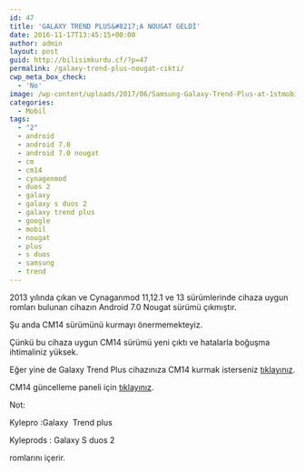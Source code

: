 ```yaml
---
id: 47
title: 'GALAXY TREND PLUS&#8217;A NOUGAT GELDİ'
date: 2016-11-17T13:45:15+00:00
author: admin
layout: post
guid: http://bilisimkurdu.cf/?p=47
permalink: /galaxy-trend-plus-nougat-cikti/
cwp_meta_box_check:
  - 'No'
image: /wp-content/uploads/2017/06/Samsung-Galaxy-Trend-Plus-at-1stmobile.co_.uk-3.png
categories:
  - Mobil
tags:
  - "2"
  - android
  - android 7.0
  - android 7.0 nougat
  - cm
  - cm14
  - cynagenmod
  - duos 2
  - galaxy
  - galaxy s duos 2
  - galaxy trend plus
  - google
  - mobil
  - nougat
  - plus
  - s duos
  - samsung
  - trend
---
```

2013 yılında çıkan ve Cynaganmod 11,12.1 ve 13 sürümlerinde cihaza uygun romları bulunan cihazın Android 7.0 Nougat sürümü çıkmıştır.
  
Şu anda CM14 sürümünü kurmayı önermemekteyiz.

<!--more-->

Çünkü bu cihaza uygun CM14 sürümü yeni çıktı ve hatalarla boğuşma ihtimaliniz yüksek.

Eğer yine de Galaxy Trend Plus cihazınıza CM14 kurmak isterseniz <a href="https://jenkins.sandpox.org/view/KYLEPROXX/job/KYLEPROXX_CM14.1/lastSuccessfulBuild/artifact/cm-14.1-20161114-UNOFFICIAL-kylepro.zip" target="_blank">tıklayınız</a>.

CM14 güncelleme paneli için <a href="https://jenkins.sandpox.org/view/KYLEPROXX/job/KYLEPROXX_CM14.1/" target="_blank">tıklayınız</a>.

Not:

Kylepro :Galaxy  Trend plus

Kyleprods : Galaxy S duos 2

romlarını içerir.

&nbsp;